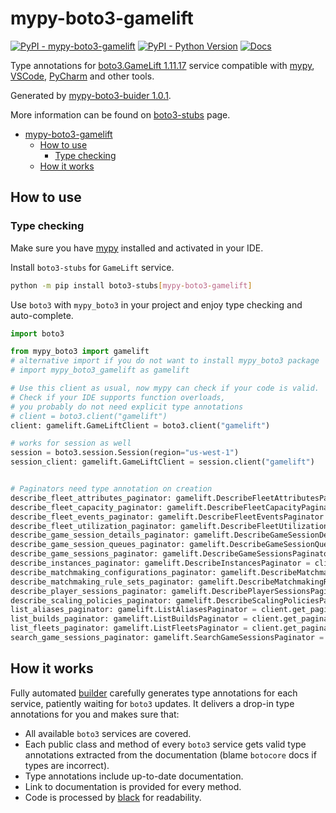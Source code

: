 # mypy-boto3-gamelift

[![PyPI - mypy-boto3-gamelift](https://img.shields.io/pypi/v/mypy-boto3-gamelift.svg?color=blue)](https://pypi.org/project/mypy-boto3-gamelift)
[![PyPI - Python Version](https://img.shields.io/pypi/pyversions/mypy-boto3-gamelift.svg?color=blue)](https://pypi.org/project/mypy-boto3-gamelift)
[![Docs](https://img.shields.io/readthedocs/mypy-boto3-builder.svg?color=blue)](https://mypy-boto3-builder.readthedocs.io/)

Type annotations for
[boto3.GameLift 1.11.17](https://boto3.amazonaws.com/v1/documentation/api/1.11.17/reference/services/gamelift.html#GameLift) service
compatible with [mypy](https://github.com/python/mypy), [VSCode](https://code.visualstudio.com/),
[PyCharm](https://www.jetbrains.com/pycharm/) and other tools.

Generated by [mypy-boto3-buider 1.0.1](https://github.com/vemel/mypy_boto3_builder).

More information can be found on [boto3-stubs](https://pypi.org/project/boto3-stubs/) page.

- [mypy-boto3-gamelift](#mypy-boto3-gamelift)
  - [How to use](#how-to-use)
    - [Type checking](#type-checking)
  - [How it works](#how-it-works)

## How to use

### Type checking

Make sure you have [mypy](https://github.com/python/mypy) installed and activated in your IDE.

Install `boto3-stubs` for `GameLift` service.

```bash
python -m pip install boto3-stubs[mypy-boto3-gamelift]
```

Use `boto3` with `mypy_boto3` in your project and enjoy type checking and auto-complete.

```python
import boto3

from mypy_boto3 import gamelift
# alternative import if you do not want to install mypy_boto3 package
# import mypy_boto3_gamelift as gamelift

# Use this client as usual, now mypy can check if your code is valid.
# Check if your IDE supports function overloads,
# you probably do not need explicit type annotations
# client = boto3.client("gamelift")
client: gamelift.GameLiftClient = boto3.client("gamelift")

# works for session as well
session = boto3.session.Session(region="us-west-1")
session_client: gamelift.GameLiftClient = session.client("gamelift")


# Paginators need type annotation on creation
describe_fleet_attributes_paginator: gamelift.DescribeFleetAttributesPaginator = client.get_paginator("describe_fleet_attributes")
describe_fleet_capacity_paginator: gamelift.DescribeFleetCapacityPaginator = client.get_paginator("describe_fleet_capacity")
describe_fleet_events_paginator: gamelift.DescribeFleetEventsPaginator = client.get_paginator("describe_fleet_events")
describe_fleet_utilization_paginator: gamelift.DescribeFleetUtilizationPaginator = client.get_paginator("describe_fleet_utilization")
describe_game_session_details_paginator: gamelift.DescribeGameSessionDetailsPaginator = client.get_paginator("describe_game_session_details")
describe_game_session_queues_paginator: gamelift.DescribeGameSessionQueuesPaginator = client.get_paginator("describe_game_session_queues")
describe_game_sessions_paginator: gamelift.DescribeGameSessionsPaginator = client.get_paginator("describe_game_sessions")
describe_instances_paginator: gamelift.DescribeInstancesPaginator = client.get_paginator("describe_instances")
describe_matchmaking_configurations_paginator: gamelift.DescribeMatchmakingConfigurationsPaginator = client.get_paginator("describe_matchmaking_configurations")
describe_matchmaking_rule_sets_paginator: gamelift.DescribeMatchmakingRuleSetsPaginator = client.get_paginator("describe_matchmaking_rule_sets")
describe_player_sessions_paginator: gamelift.DescribePlayerSessionsPaginator = client.get_paginator("describe_player_sessions")
describe_scaling_policies_paginator: gamelift.DescribeScalingPoliciesPaginator = client.get_paginator("describe_scaling_policies")
list_aliases_paginator: gamelift.ListAliasesPaginator = client.get_paginator("list_aliases")
list_builds_paginator: gamelift.ListBuildsPaginator = client.get_paginator("list_builds")
list_fleets_paginator: gamelift.ListFleetsPaginator = client.get_paginator("list_fleets")
search_game_sessions_paginator: gamelift.SearchGameSessionsPaginator = client.get_paginator("search_game_sessions")
```

## How it works

Fully automated [builder](https://github.com/vemel/mypy_boto3_builder) carefully generates
type annotations for each service, patiently waiting for `boto3` updates. It delivers
a drop-in type annotations for you and makes sure that:

- All available `boto3` services are covered.
- Each public class and method of every `boto3` service gets valid type annotations
  extracted from the documentation (blame `botocore` docs if types are incorrect).
- Type annotations include up-to-date documentation.
- Link to documentation is provided for every method.
- Code is processed by [black](https://github.com/psf/black) for readability.